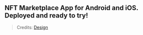 ## NFT Marketplace App for Android and iOS. Deployed and ready to try!

> Credits: [Design](https://dribbble.com/alvxyz)
